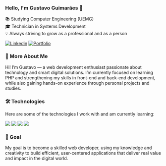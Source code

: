 ### Hello, I'm Gustavo Guimarães 👋

📚 Studying Computer Engineering (UEMG)  
🎓 Technician in Systems Development  
💡 Always striving to grow as a professional and as a person  

[![Linkedin](    https://img.shields.io/badge/LinkedIn-0077B5?style=for-the-badge&logo=linkedin&logoColor=white)](https://www.linkedin.com/in/gustavo-guimar%C3%A3es-de-sousa-0ba197301/) [![Portfolio](https://img.shields.io/badge/💼%20Portfolio-000?style=for-the-badge&logo=About.me&logoColor=white)](https://meusitecompleto.com/portfolio)

### 🚀 More About Me  

Hi! I’m Gustavo — a web development enthusiast passionate about technology and smart digital solutions. I’m currently focused on learning PHP and strengthening my skills in front-end and back-end development, while also gaining hands-on experience through personal projects and studies.

### 🛠️ Technologies

Here are some of the technologies I work with and am currently learning:  

![](https://img.shields.io/badge/HTML-239120?style=for-the-badge&logo=html5&logoColor=white) ![](https://img.shields.io/badge/CSS-239120?&style=for-the-badge&logo=css3&logoColor=white) ![](https://img.shields.io/badge/JavaScript-F7DF1E?style=for-the-badge&logo=javascript&logoColor=black) ![](https://img.shields.io/badge/PHP-777BB4?style=for-the-badge&logo=php&logoColor=white)

### 🎯 Goal

My goal is to become a skilled web developer, using my knowledge and creativity to build efficient, user-centered applications that deliver real value and impact in the digital world.

